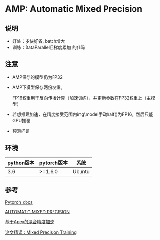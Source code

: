 # AMP: Automatic Mixed Precision

## 说明
- 好处：多快好省, batch增大
- 训练：DataParallel且梯度累加 的代码

## 注意
- AMP保存的模型仍为FP32
- AMP下模型保存两份权重。

    FP16权重用于反向传播计算（加速训练），并更新参数在FP32权重上（主模型）
- 若想推理加速，在精度接受范围内img\model手动half()为FP16，然后只能GPU推理
- [预测问题](https://github.com/jefflomax/pytorch-fizzbuzz-amp/issues/1#issuecomment-719125063)

## 环境

| python版本 | pytorch版本 | 系统   |
|------------|-------------|--------|
| 3.6        | >=1.6.0       | Ubuntu |


## 参考
[Pytorch_docs](https://pytorch.org/docs/stable/notes/amp_examples.html)

[AUTOMATIC MIXED PRECISION](https://pytorch.org/tutorials/recipes/recipes/amp_recipe.html#advanced-topics)

[基于Apex的混合精度加速](https://zhuanlan.zhihu.com/p/79887894)

[论文精读：Mixed Precision Training](https://zhuanlan.zhihu.com/p/163493798)
